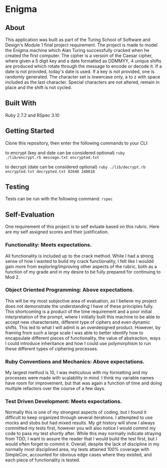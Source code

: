 # Enigma
## About

This application was built as part of the Turing School of Software and Design's Module 1 final project requirement. The project is made to model the Enigma machine which Alan Turing successfully cracked when he created the first computer. The cipher is a version of the Caesar cipher, where given a 5 digit key and a date formatted as DDMMYY, 4 unique shifts are produced which rotate through the message to encode or decode it. If a date is not provided, today's date is used. If a key is not provided, one is randomly generated. The character set is lowercase only, a to z with space included as the last character. Special characters are not altered, remain in place and the shift is not cycled.

## Built With

Ruby 2.7.2 and RSpec 3.10

## Getting Started

Clone this repository, then enter the following commands to your CLI:

to encrypt (key and date can be considered optional)
```ruby ./lib/encrypt.rb message.txt encrypted.txt```

to decrypt (date can be considered optional)
```ruby ./lib/decrypt.rb encrypted.txt decrypted.txt 82648 240818```

## Testing

Tests can be run with the following command: ```rspec```

## Self-Evaluation

One requirement of this project is to self evluate based on this rubric. Here are my self assigned scores and their justification.

### Functionality: Meets expectations.
All functionality is included up to the crack method. While I had a strong sense of how I wanted to build my crack functionality, I felt like I wouldd gain more from exploring/improving other aspects of the rubric, both as a function of my grade and in my desire to be fully prepared for continuing to Mod 2.

### Object Oriented Programming: Above expectations.
This will be my most subjective area of evaluation, as I believe my project does not demonstrate the understanding I have of these principles fully. This shortcoming is a product of the time requirement and a poor initial interpretation of the prompt, where I initially built this machine to be able to accept new charactersets, different type of ciphers and even dynamic shifts. This led to what I will admit is an overdesigned product. However, by framing from such a large scale I was able to better identify how to encapsulate different pieces of functionality, the value of abstraction, ways I could introduce inheritance and how I could use polymorphism to run these different types of ciphering processes.

### Ruby Conventions and Mechanics: Above expectations.
My largest method is 10, I was meticulous with my formatting and my processes were made with scalability in mind. I think my variable names have room for improvement, but that was again a function of time and doing multiple refactors over the course of a few days.

### Test Driven Development: Meets expectations.
Normally this is one of my strongest aspects of coding, but I found it difficult to keep organized through several iterations. I attempted to use mocks and stubs but had mixed results. My git history will show I always committed my tests first, however you will also notice I would commit my code to pass my test shortly after. While this may normally indicate straying from TDD, I want to assure the reader that I would build the test first, but I would often forget to commit it. Overall, despite the lack of discipline in my normally most disciplined area, my tests attained 100% coverage with SimpleCov, accounted for obvious edge cases where they existed, and each piece of functionality is tested.
